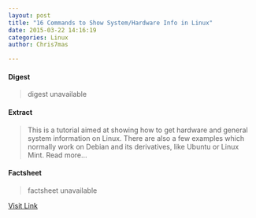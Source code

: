 ```yaml
---
layout: post
title: "16 Commands to Show System/Hardware Info in Linux"
date: 2015-03-22 14:16:19
categories: Linux
author: Chris7mas

---
```



#### Digest
>digest unavailable

#### Extract
>This is a tutorial aimed at showing how to get hardware and general system information on Linux. There are also a few examples which normally work on Debian and its derivatives, like Ubuntu or Linux Mint. Read more...

#### Factsheet
>factsheet unavailable

[Visit Link](https://www.linux.com/community/blogs/133-general-linux/818223-16-commands-to-show-systemhardware-info-in-linux/)


